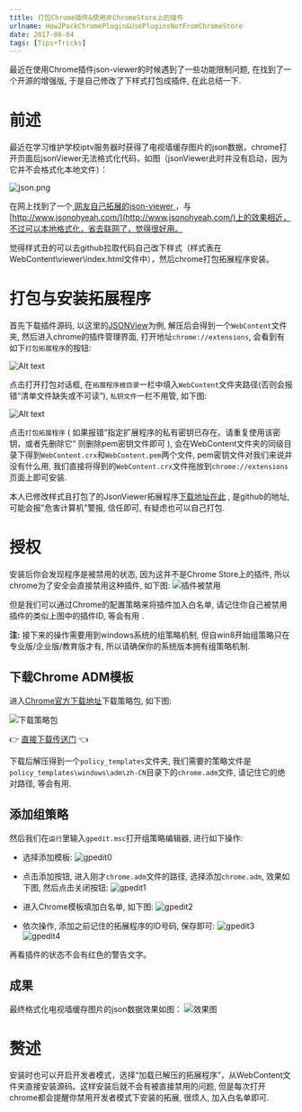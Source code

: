 ```yaml
---
title: 打包Chrome插件&使用非ChromeStore上的插件
urlname: How2PackChromePlugin&UsePluginsNotFromChromeStore
date: 2017-06-04
tags: [Tips+Tricks]
---
```


最近在使用Chrome插件json-viewer的时候遇到了一些功能限制问题, 在找到了一个开源的增强版, 于是自己修改了下样式打包成插件, 在此总结一下.

<!-- more -->

# 前述
最近在学习维护学校iptv服务器时获得了电视墙缓存图片的json数据，chrome打开页面后jsonViewer无法格式化代码，如图（jsonViewer此时并没有启动，因为它并不会格式化本地文件）：

![json.png](https://cdn.safeandsound.cn/image/How2PackChromePlugin&UsePluginsNotFromChromeStore/json.png)

在网上找到了一个[ 网友自己拓展的json-viewer ](http://www.aneasystone.com/archives/2015/07/second-chrome-extension-jsonview-enhencement.html)，与 [http://www.jsonohyeah.com/](http://www.jsonohyeah.com/)上的效果相近，不过可以本地格式化，省去联网了，觉得很好用。

觉得样式丑的可以去github拉取代码自己改下样式（样式表在WebContent\viewer\index.html文件中），然后chrome打包拓展程序安装。

# 打包与安装拓展程序
首先下载插件源码, 以这里的[JSONView](https://github.com/WenjayDu/JSONView-for-Chrome)为例, 解压后会得到一个`WebContent`文件夹, 然后进入chrome的插件管理界面, 打开地址`chrome://extensions`, 会看到有如下`打包拓展程序`的按钮: 

![Alt text](https://cdn.safeandsound.cn/image/How2PackChromePlugin&UsePluginsNotFromChromeStore\packButton.png)

点击打开打包对话框, 在`拓展程序根目录`一栏中填入`WebContent`文件夹路径(否则会报错“清单文件缺失或不可读”), `私钥文件`一栏不用管,  如下图:

![Alt text](https://cdn.safeandsound.cn/image/How2PackChromePlugin&UsePluginsNotFromChromeStore\packIt.png)

点击`打包拓展程序` ( 如果报错“指定扩展程序的私有密钥已存在。请重复使用该密钥，或者先删除它” 则删除pem密钥文件即可 ), 会在WebContent文件夹的同级目录下得到`WebContent.crx`和`WebContent.pem`两个文件, pem密钥文件对我们来说并没有什么用, 我们直接将得到的`WebContent.crx`文件拖放到`chrome://extensions`页面上即可安装.

本人已修改样式且打包了的JsonViewer拓展程序[下载地址在此](https://github.com/WenjayDu/JSONView-for-Chrome/raw/master/Json-viewer.crx) , 是github的地址, 可能会报"危害计算机"警报, 信任即可, 有疑虑也可以自己打包.

# 授权
安装后你会发现程序是被禁用的状态, 因为这并不是Chrome Store上的插件, 所以chrome为了安全会直接禁用这种插件, 如下图:
![插件被禁用](https://cdn.safeandsound.cn/image/How2PackChromePlugin&UsePluginsNotFromChromeStore/warning.png)

但是我们可以通过Chrome的配置策略来将插件加入白名单, 请记住你自己被禁用插件的类似上图中的插件ID, 等会有用 .

**注:** 接下来的操作需要用到windows系统的组策略机制, 但自win8开始组策略只在专业版/企业版/教育版才有, 所以请确保你的系统版本拥有组策略机制.

## 下载Chrome ADM模板
进入[Chrome官方下载地址](https://support.google.com/chrome/a/answer/187202?hl=zh-Hans)下载策略包, 如下图:

![下载策略包](https://cdn.safeandsound.cn/image/How2PackChromePlugin&UsePluginsNotFromChromeStore/downloadADM.png)

👉 [直接下载传送门](https://dl.google.com/dl/edgedl/chrome/policy/policy_templates.zip) 👈 

下载后解压得到一个`policy_templates`文件夹,  我们需要的策略文件是`policy_templates\windows\adm\zh-CN`目录下的`chrome.adm`文件, 请记住它的绝对路径, 等会有用.

## 添加组策略
然后我们在`运行`里输入`gpedit.msc`打开组策略编辑器, 进行如下操作:

* 选择添加模板:
![gpedit0](https://cdn.safeandsound.cn/image/How2PackChromePlugin&UsePluginsNotFromChromeStore/gpedit0.png)

* 点击添加按钮, 进入刚才`chrome.adm`文件的路径, 选择添加`chrome.adm`, 效果如下图, 然后点击关闭按钮:
![gpedit1](https://cdn.safeandsound.cn/image/How2PackChromePlugin&UsePluginsNotFromChromeStore/gpedit1.png)

* 进入Chrome模板填加白名单, 如下图: 
![gpedit2](https://cdn.safeandsound.cn/image/How2PackChromePlugin&UsePluginsNotFromChromeStore/gpedit2.png)

* 依次操作, 添加之前记住的拓展程序的ID号码, 保存即可:
![gpedit3](https://cdn.safeandsound.cn/image/How2PackChromePlugin&UsePluginsNotFromChromeStore/gpedit3.png)
![gpedit4](https://cdn.safeandsound.cn/image/How2PackChromePlugin&UsePluginsNotFromChromeStore/gpedit4.png)

再看插件的状态不会有红色的警告文字。

## 成果
最终格式化电视墙缓存图片的json数据效果如图：
![效果图](https://cdn.safeandsound.cn/image/How2PackChromePlugin&UsePluginsNotFromChromeStore/finish.png)

# 赘述
安装时也可以开启开发者模式，选择“加载已解压的拓展程序”，从WebContent文件夹直接安装源码。这样安装后就不会有被直接禁用的问题, 但是每次打开chrome都会提醒你禁用开发者模式下安装的拓展, 很烦人, 加入白名单即可.